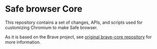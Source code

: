 # Safe browser Core

This repository contains a set of changes, APIs, and scripts used for customizing Chromium to make Safe browser.

As it is based on the Brave project, see [original brave-core repository](https://github.com/brave/brave-core) for more information.

